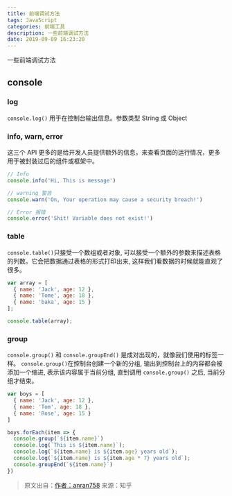 ```yaml
---
title: 前端调试方法
tags: JavaScript
categories: 前端工具
description: 一些前端调试方法
date: 2019-09-09 16:23:20
---
```


一些前端调试方法

<!-- more -->
<!-- markdownlint-disable MD041 MD002-->

## console

### log

`console.log()` 用于在控制台输出信息。参数类型 String 或 Object

### info, warn, error

这三个 API 更多的是给开发人员提供额外的信息，来查看页面的运行情况，更多用于被封装过后的组件或框架中。

```js
// Info
console.info('Hi, This is message')

// warning 警告
console.warn('On, Your operation may cause a security breach!')

// Error 报错
console.error('Shit! Variable does not exist!')
```

### table

`console.table()`只接受一个数组或者对象, 可以接受一个额外的参数来描述表格的列数。它会把数据通过表格的形式打印出来, 这样我们看数据的时候就能直观了很多。

```js
var array = [
  { name: 'Jack', age: 12 },
  { name: 'Tome', age: 18 },
  { name: 'baka', age: 15 }
];

console.table(array);
```

### group

`console.group()` 和 `console.groupEnd()` 是成对出现的，就像我们使用的标签一样。
`console.group()`在控制台创建一个新的分组, 输出到控制台上的内容都会被添加一个缩进, 表示该内容属于当前分组, 直到调用 `console.group()` 之后, 当前分组才结束。

```js
var boys = [
  { name: 'Jack', age: 12 },
  { name: 'Tom', age: 18 },
  { name: 'Rose', age: 15 }
]

boys.forEach(item => {
  console.group(`${item.name}`)
  console.log(`This is ${item.name}`);
  console.log(`${item.name} is ${item.age} years old`);
  console.log(`${item.name} is ${item.age * 7} years old`);
  console.groupEnd(`${item.name}`)
})
```

> 原文出自：[作者：anran758](https://zhuanlan.zhihu.com/p/80641572) 来源：知乎
